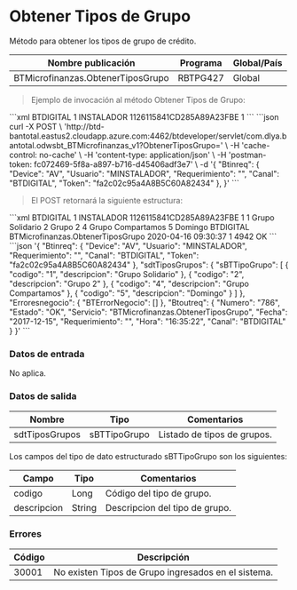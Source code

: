 # Obtener Tipos de Grupo 

Método para obtener los tipos de grupo de crédito. 

Nombre publicación | Programa | Global/País 
--------- | ----------- | ----------- 
BTMicrofinanzas.ObtenerTiposGrupo | RBTPG427 | Global 

> Ejemplo de invocación al método Obtener Tipos de Grupo: 

<code-group> 
<code-block title="XML" active> 
```xml 
<soapenv:Envelope xmlns:soapenv="http://schemas.xmlsoap.org/soap/envelope/" xmlns:bts="http://uy.com.dlya.bantotal/BTSOA/"> 
   <soapenv:Header/> 
   <soapenv:Body> 
      <bts:BTMicrofinanzas.ObtenerTiposGrupo> 
         <bts:Btinreq> 
            <bts:Canal>BTDIGITAL</bts:Canal> 
            <bts:Requerimiento>1</bts:Requerimiento> 
            <bts:Usuario>INSTALADOR</bts:Usuario> 
            <bts:Token>1126115841CD285A89A23FBE</bts:Token> 
            <bts:Device>1</bts:Device> 
         </bts:Btinreq> 
      </bts:BTMicrofinanzas.ObtenerTiposGrupo> 
   </soapenv:Body> 
</soapenv:Envelope> 
``` 
</code-block> 

<code-block title="JSON"> 
```json 
curl -X POST \ 
  'http://btd-bantotal.eastus2.cloudapp.azure.com:4462/btdeveloper/servlet/com.dlya.bantotal.odwsbt_BTMicrofinanzas_v1?ObtenerTiposGrupo=' \ 
  -H 'cache-control: no-cache' \ 
  -H 'content-type: application/json' \ 
  -H 'postman-token: fc072469-5f8a-a897-b716-d45406adf3e7' \ 
  -d '{ 
	"Btinreq": { 
		"Device": "AV", 
		"Usuario": "MINSTALADOR", 
		"Requerimiento": "", 
		"Canal": "BTDIGITAL", 
		"Token": "fa2c02c95a4A8B5C60A82434" 
	}, 
}' 
``` 
</code-block> 
</code-group> 

> El POST retornará la siguiente estructura: 

<code-group> 
<code-block title="XML" active> 
```xml 
<SOAP-ENV:Envelope xmlns:SOAP-ENV="http://schemas.xmlsoap.org/soap/envelope/" xmlns:xsd="http://www.w3.org/2001/XMLSchema" xmlns:SOAP-ENC="http://schemas.xmlsoap.org/soap/encoding/" xmlns:xsi="http://www.w3.org/2001/XMLSchema-instance"> 
   <SOAP-ENV:Body> 
      <BTMicrofinanzas.ObtenerTiposGrupoResponse xmlns="http://uy.com.dlya.bantotal/BTSOA/"> 
         <Btinreq> 
            <Canal>BTDIGITAL</Canal> 
            <Requerimiento>1</Requerimiento> 
            <Usuario>INSTALADOR</Usuario> 
            <Token>1126115841CD285A89A23FBE</Token> 
            <Device>1</Device> 
         </Btinreq> 
         <sdtTiposGrupos> 
            <sBTTipoGrupo> 
               <Codigo>1</Codigo> 
               <Descripcion>Grupo Solidario</Descripcion> 
            </sBTTipoGrupo> 
            <sBTTipoGrupo> 
               <Codigo>2</Codigo> 
               <Descripcion>Grupo 2</Descripcion> 
            </sBTTipoGrupo> 
            <sBTTipoGrupo> 
               <Codigo>4</Codigo> 
               <Descripcion>Grupo Compartamos</Descripcion> 
            </sBTTipoGrupo> 
            <sBTTipoGrupo> 
               <Codigo>5</Codigo> 
               <Descripcion>Domingo</Descripcion> 
            </sBTTipoGrupo> 
         </sdtTiposGrupos> 
         <Erroresnegocio></Erroresnegocio> 
         <Btoutreq> 
            <Canal>BTDIGITAL</Canal> 
            <Servicio>BTMicrofinanzas.ObtenerTiposGrupo</Servicio> 
            <Fecha>2020-04-16</Fecha> 
            <Hora>09:30:37</Hora> 
            <Requerimiento>1</Requerimiento> 
            <Numero>4942</Numero> 
            <Estado>OK</Estado> 
         </Btoutreq> 
      </BTMicrofinanzas.ObtenerTiposGrupoResponse> 
   </SOAP-ENV:Body> 
</SOAP-ENV:Envelope> 
``` 
</code-block> 

<code-block title="JSON"> 
```json 
'{ 
	"Btinreq": { 
		"Device": "AV", 
		"Usuario": "MINSTALADOR", 
		"Requerimiento": "", 
		"Canal": "BTDIGITAL", 
		"Token": "fa2c02c95a4A8B5C60A82434" 
	}, 
    "sdtTiposGrupos": { 
		"sBTTipoGrupo": [ 
		  { 
			"codigo": "1", 
			"descripcion": "Grupo Solidario" 
		  }, 
		  { 
			"codigo": "2", 
			"descripcion": "Grupo 2" 
		  }, 
		  { 
			"codigo": "4", 
			"descripcion": "Grupo Compartamos" 
		  }, 
		  { 
			"codigo": "5", 
			"descripcion": "Domingo" 
		  } 
		] 
	  }, 
    "Erroresnegocio": { 
        "BTErrorNegocio": [] 
    }, 
    "Btoutreq": { 
        "Numero": "786", 
        "Estado": "OK", 
        "Servicio": "BTMicrofinanzas.ObtenerTiposGrupo", 
        "Fecha": "2017-12-15", 
        "Requerimiento": "", 
        "Hora": "16:35:22", 
        "Canal": "BTDIGITAL" 
    } 
}' 
``` 
</code-block> 
</code-group> 

### Datos de entrada 

No aplica. 

### Datos de salida 

Nombre | Tipo | Comentarios 
--------- | ----------- | ----------- 
sdtTiposGrupos | sBTTipoGrupo | Listado de tipos de grupos. 

Los campos del tipo de dato estructurado sBTTipoGrupo son los siguientes: 

Campo | Tipo | Comentarios 
--------- | ----------- | ----------- 
codigo | Long | Código del tipo de grupo. 
descripcion | String | Descripcion del tipo de grupo. 

### Errores 

Código | Descripción 
--------- | ----------- 
30001 | No existen Tipos de Grupo ingresados en el sistema. 

 
